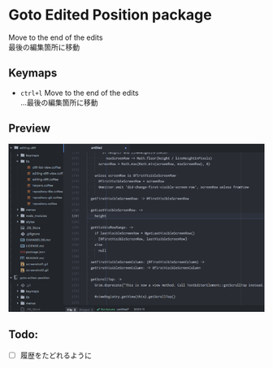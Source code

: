 # Goto Edited Position package

Move to the end of the edits  
最後の編集箇所に移動

## Keymaps
- `ctrl+l` Move to the end of the edits  
...最後の編集箇所に移動

## Preview
![screenshot](screenshot.gif)

## Todo:
- [ ] 履歴をたどれるように

